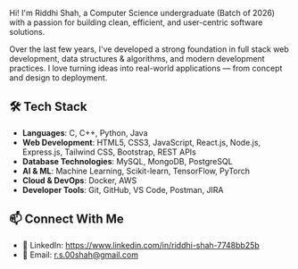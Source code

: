 
Hi! I'm Riddhi Shah, a Computer Science undergraduate (Batch of 2026) with a passion for building clean, efficient, and user-centric software solutions.

Over the last few years, I've developed a strong foundation in full stack web development, data structures & algorithms, and modern development practices. I love turning ideas into real-world applications — from concept and design to deployment.

## 🛠️ Tech Stack
- **Languages**: C, C++, Python, Java
- **Web Development**: HTML5, CSS3, JavaScript, React.js, Node.js, Express.js, Tailwind CSS, Bootstrap, REST APIs
- **Database Technologies**: MySQL, MongoDB, PostgreSQL
- **AI & ML**: Machine Learning, Scikit-learn, TensorFlow, PyTorch
- **Cloud & DevOps**: Docker, AWS
- **Developer Tools**: Git, GitHub, VS Code, Postman, JIRA

## 📫 Connect With Me
- 💼 LinkedIn: https://www.linkedin.com/in/riddhi-shah-7748bb25b
- 📧 Email: r.s.00shah@gmail.com


